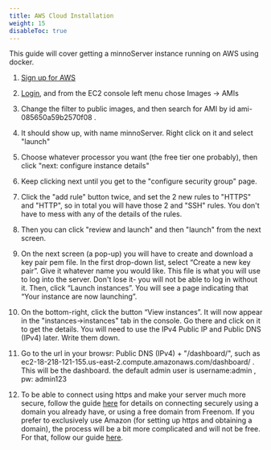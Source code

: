 ```yaml
---
title: AWS Cloud Installation
weight: 15
disableToc: true
---
```


This guide will cover getting a minnoServer instance running on AWS using docker.


1. [Sign up for AWS](https://aws.amazon.com/premiumsupport/knowledge-center/create-and-activate-aws-account/)

2. [Login](https://console.aws.amazon.com/console/home?nc2=h_ct&src=header-signin), and from the EC2 console left menu chose Images -> AMIs
3.  Change the filter to public images, and then search for AMI by id ami-085650a59b2570f08 .  
4.  It should show up, with name minnoServer.  Right click on it and select "launch"
5.  Choose whatever processor you want (the free tier one probably), then click "next: configure instance details"
6.  Keep clicking next until you get to the "configure security group" page.
7.  Click the "add rule" button twice, and set the 2 new rules to "HTTPS" and "HTTP", so in total you will have those 2 and "SSH" rules.  You don't have to mess with any of the details of the rules.  
8.  Then you can click "review and launch" and then "launch" from the next screen.
9.  On the next screen (a pop-up) you will have to create and download a key pair pem file. In the first drop-down list, select “Create a new key pair”. Give it whatever name you would like.  This file is what you will use to log into the server.  Don't lose it- you will not be able to log in without it. Then, click “Launch instances”. You will see a page indicating that “Your instance are now launching”. 
10.  On the bottom-right, click the button “View instances”. It will now appear in the "instances->instances" tab in the console.  Go there and click on it to get the details.  You will need to use the IPv4 Public IP and Public DNS (IPv4) later.  Write them down. 
11. Go to the url in your browsr: Public DNS (IPv4) + "/dashboard/", such as ec2-18-218-121-155.us-east-2.compute.amazonaws.com/dashboard/ .  This will be the dashboard.  the default admin user is username:admin , pw: admin123
12.  To be able to connect using https and make your server much more secure, follow the guide [here](../domain/) for details on connecting securely using a domain you already have, or using a free domain from Freenom.  If you prefer to exclusively use Amazon (for setting up https and obtaining a domain), the process will be a bit more complicated and will not be free. For that, follow our guide [here](./awspayssl/).